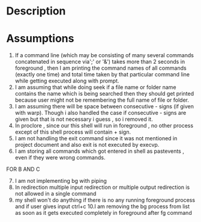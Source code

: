 # Description


# Assumptions
1. If a command line (which may be consisting of many several commands concatenated in sequence via';' or '&') takes more than 2 seconds in foreground , then I am printing the command names of all commands (exactly one time) and total time taken by that particular command line while getting executed along with prompt.
2. I am assuming that while doing seek if a file name or folder name contains the name which is being searched then they should get printed because user might not be remembering the full name of file or folder.
3. I am assuming there will be space between consecutive - signs (if given with warp). Though i also handled the case if consecutive - signs are given but that is not necessary i guess , so i removed it.
4. In proclore , since our this shell will run in foreground , no other process except of this shell process will contain + sign. 
5. I am not handling the exit command since it was not mentioned in project document and also exit is not executed by execvp.
6. I am storing all commands which got entered in shell as pastevents , even if they were wrong commands.

FOR B AND C

7. I am not implementing bg with piping
8. In redirection multiple input redirection or multiple output redirection is not allowed in a single command
9. my shell won't do anything if there is no any running foreground process and if user gives input ctrl+c
10.I am removing the bg process from list as soon as it gets executed completely in foreground after fg command